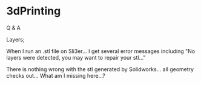 3dPrinting
==========

Q &amp; A

Layers;

When I run an .stl file on Sli3er... I get several error messages including
"No layers were detected, you may want to repair your stl..."

There is nothing wrong with the stl generated by Solidworks... all geometry
checks out... What am I missing here...?